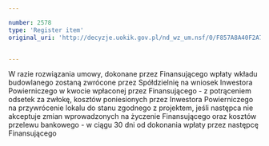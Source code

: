 ```yaml
---

number: 2578
type: 'Register item'
original_uri: 'http://decyzje.uokik.gov.pl/nd_wz_um.nsf/0/F857A8A40F2A7243C1257912003AB842?OpenDocument'


---
```


W razie rozwiązania umowy, dokonane przez Finansującego wpłaty wkładu budowlanego zostaną zwrócone przez Spółdzielnię na wniosek Inwestora Powierniczego w kwocie wpłaconej przez Finansującego - z potrąceniem odsetek za zwłokę, kosztów poniesionych przez Inwestora Powierniczego na przywrócenie lokalu do stanu zgodnego z projektem, jeśli następca nie akceptuje zmian wprowadzonych na życzenie Finansującego oraz kosztów przelewu bankowego - w ciągu 30 dni od dokonania wpłaty przez następcę Finansującego
